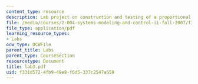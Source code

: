 ```yaml
---
content_type: resource
description: Lab project on construction and testing of a proportional velocity controller.
file: /media/courses/2-004-systems-modeling-and-control-ii-fall-2007/f331d5724fb949e8f6d5337c2547a659_lab3.pdf
file_type: application/pdf
learning_resource_types:
- Labs
ocw_type: OCWFile
parent_title: Labs
parent_type: CourseSection
resourcetype: Document
title: lab3.pdf
uid: f331d572-4fb9-49e8-f6d5-337c2547a659
---
```

